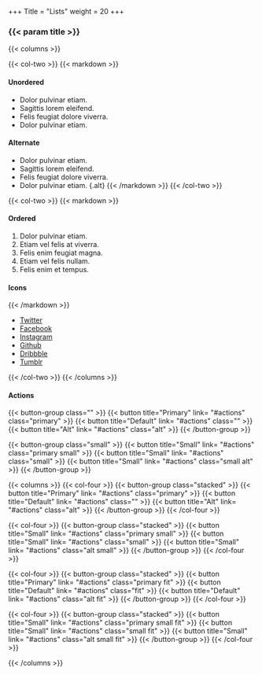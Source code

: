+++
Title = "Lists"
weight = 20
+++

### {{< param title >}}

{{< columns >}}

{{< col-two >}}
{{< markdown >}}

#### Unordered 

- Dolor pulvinar etiam.
- Sagittis lorem eleifend.
- Felis feugiat dolore viverra.
- Dolor pulvinar etiam.

#### Alternate 

- Dolor pulvinar etiam.
- Sagittis lorem eleifend.
- Felis feugiat dolore viverra.
- Dolor pulvinar etiam.
{.alt}
{{< /markdown >}}
{{< /col-two >}}

{{< col-two >}}
{{< markdown >}}
#### Ordered
1. Dolor pulvinar etiam.
2. Etiam vel felis at viverra.
3. Felis enim feugiat magna.
4. Etiam vel felis nullam.
5. Felis enim et tempus.

#### Icons
{{< /markdown >}}
<ul class="icons">
    <li><a href="#" class="icon brands fa-twitter"><span class="label">Twitter</span></a></li>
    <li><a href="#" class="icon brands fa-facebook-f"><span class="label">Facebook</span></a></li>
    <li><a href="#" class="icon brands fa-instagram"><span class="label">Instagram</span></a></li>
    <li><a href="#" class="icon brands fa-github"><span class="label">Github</span></a></li>
    <li><a href="#" class="icon brands fa-dribbble"><span class="label">Dribbble</span></a></li>
    <li><a href="#" class="icon brands fa-tumblr"><span class="label">Tumblr</span></a></li>
</ul>
{{< /col-two >}}
{{< /columns >}}


#### Actions


{{< button-group class="" >}}
    {{< button title="Primary" link= "#actions" class="primary" >}}
    {{< button title="Default" link= "#actions" class="" >}}
    {{< button title="Alt" link= "#actions" class="alt" >}}
{{< /button-group >}}

{{< button-group class="small" >}}
    {{< button title="Small" link= "#actions" class="primary small" >}}
    {{< button title="Small" link= "#actions" class="small" >}}
    {{< button title="Small" link= "#actions" class="small alt" >}}
{{< /button-group >}}

{{< columns >}}
{{< col-four >}}
{{< button-group class="stacked" >}}
    {{< button title="Primary" link= "#actions" class="primary" >}}
    {{< button title="Default" link= "#actions" class="" >}}
    {{< button title="Alt" link= "#actions" class="alt" >}}
{{< /button-group >}}
{{< /col-four >}}

{{< col-four >}}
{{< button-group class="stacked" >}}
    {{< button title="Small" link= "#actions" class="primary small" >}}
    {{< button title="Small" link= "#actions" class="small" >}}
    {{< button title="Small" link= "#actions" class="alt small" >}}
{{< /button-group >}}
{{< /col-four >}}

{{< col-four >}}
{{< button-group class="stacked" >}}
    {{< button title="Primary" link= "#actions" class="primary fit" >}}
    {{< button title="Default" link= "#actions" class="fit" >}}
    {{< button title="Default" link= "#actions" class="alt fit" >}}
{{< /button-group >}}
{{< /col-four >}}

{{< col-four >}}
{{< button-group class="stacked" >}}
    {{< button title="Small" link= "#actions" class="primary small fit" >}}
    {{< button title="Small" link= "#actions" class="small fit" >}}
    {{< button title="Small" link= "#actions" class="alt small fit" >}}
{{< /button-group >}}
{{< /col-four >}}

{{< /columns >}}
